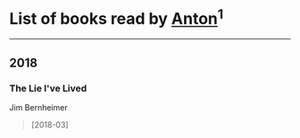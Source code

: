 # List of books read by [Anton](https://www.facebook.com/app_scoped_user_id/1007576529/)<sup>1</sup>
---

## 2018

### The Lie I've Lived
Jim Bernheimer
> [2018-03] 




